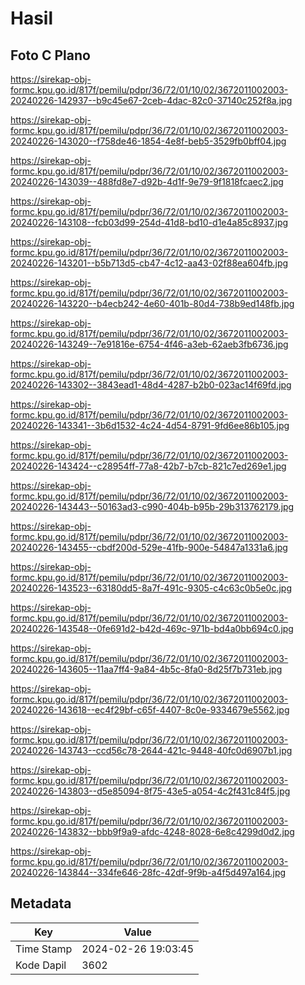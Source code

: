 # Hasil

## Foto C Plano

https://sirekap-obj-formc.kpu.go.id/817f/pemilu/pdpr/36/72/01/10/02/3672011002003-20240226-142937--b9c45e67-2ceb-4dac-82c0-37140c252f8a.jpg

https://sirekap-obj-formc.kpu.go.id/817f/pemilu/pdpr/36/72/01/10/02/3672011002003-20240226-143020--f758de46-1854-4e8f-beb5-3529fb0bff04.jpg

https://sirekap-obj-formc.kpu.go.id/817f/pemilu/pdpr/36/72/01/10/02/3672011002003-20240226-143039--488fd8e7-d92b-4d1f-9e79-9f1818fcaec2.jpg

https://sirekap-obj-formc.kpu.go.id/817f/pemilu/pdpr/36/72/01/10/02/3672011002003-20240226-143108--fcb03d99-254d-41d8-bd10-d1e4a85c8937.jpg

https://sirekap-obj-formc.kpu.go.id/817f/pemilu/pdpr/36/72/01/10/02/3672011002003-20240226-143201--b5b713d5-cb47-4c12-aa43-02f88ea604fb.jpg

https://sirekap-obj-formc.kpu.go.id/817f/pemilu/pdpr/36/72/01/10/02/3672011002003-20240226-143220--b4ecb242-4e60-401b-80d4-738b9ed148fb.jpg

https://sirekap-obj-formc.kpu.go.id/817f/pemilu/pdpr/36/72/01/10/02/3672011002003-20240226-143249--7e91816e-6754-4f46-a3eb-62aeb3fb6736.jpg

https://sirekap-obj-formc.kpu.go.id/817f/pemilu/pdpr/36/72/01/10/02/3672011002003-20240226-143302--3843ead1-48d4-4287-b2b0-023ac14f69fd.jpg

https://sirekap-obj-formc.kpu.go.id/817f/pemilu/pdpr/36/72/01/10/02/3672011002003-20240226-143341--3b6d1532-4c24-4d54-8791-9fd6ee86b105.jpg

https://sirekap-obj-formc.kpu.go.id/817f/pemilu/pdpr/36/72/01/10/02/3672011002003-20240226-143424--c28954ff-77a8-42b7-b7cb-821c7ed269e1.jpg

https://sirekap-obj-formc.kpu.go.id/817f/pemilu/pdpr/36/72/01/10/02/3672011002003-20240226-143443--50163ad3-c990-404b-b95b-29b313762179.jpg

https://sirekap-obj-formc.kpu.go.id/817f/pemilu/pdpr/36/72/01/10/02/3672011002003-20240226-143455--cbdf200d-529e-41fb-900e-54847a1331a6.jpg

https://sirekap-obj-formc.kpu.go.id/817f/pemilu/pdpr/36/72/01/10/02/3672011002003-20240226-143523--63180dd5-8a7f-491c-9305-c4c63c0b5e0c.jpg

https://sirekap-obj-formc.kpu.go.id/817f/pemilu/pdpr/36/72/01/10/02/3672011002003-20240226-143548--0fe691d2-b42d-469c-971b-bd4a0bb694c0.jpg

https://sirekap-obj-formc.kpu.go.id/817f/pemilu/pdpr/36/72/01/10/02/3672011002003-20240226-143605--11aa7ff4-9a84-4b5c-8fa0-8d25f7b731eb.jpg

https://sirekap-obj-formc.kpu.go.id/817f/pemilu/pdpr/36/72/01/10/02/3672011002003-20240226-143618--ec4f29bf-c65f-4407-8c0e-9334679e5562.jpg

https://sirekap-obj-formc.kpu.go.id/817f/pemilu/pdpr/36/72/01/10/02/3672011002003-20240226-143743--ccd56c78-2644-421c-9448-40fc0d6907b1.jpg

https://sirekap-obj-formc.kpu.go.id/817f/pemilu/pdpr/36/72/01/10/02/3672011002003-20240226-143803--d5e85094-8f75-43e5-a054-4c2f431c84f5.jpg

https://sirekap-obj-formc.kpu.go.id/817f/pemilu/pdpr/36/72/01/10/02/3672011002003-20240226-143832--bbb9f9a9-afdc-4248-8028-6e8c4299d0d2.jpg

https://sirekap-obj-formc.kpu.go.id/817f/pemilu/pdpr/36/72/01/10/02/3672011002003-20240226-143844--334fe646-28fc-42df-9f9b-a4f5d497a164.jpg


## Metadata

| Key        | Value               |
| ---------- | ------------------- |
| Time Stamp | 2024-02-26 19:03:45 |
| Kode Dapil | 3602                |



